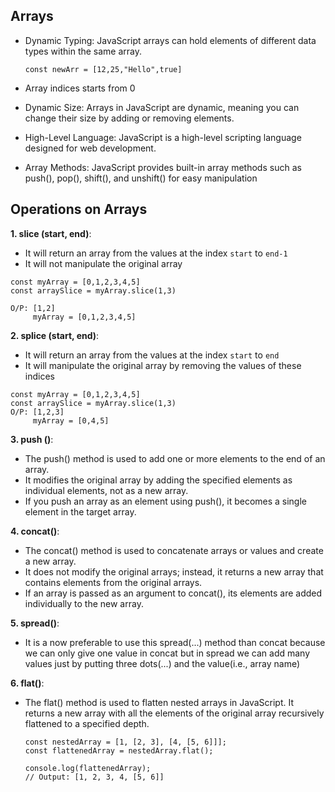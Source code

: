 ## Arrays
* Dynamic Typing: JavaScript arrays can hold elements of different data types within the same array.
    ```
    const newArr = [12,25,"Hello",true]
    ```
* Array indices starts from 0

* Dynamic Size: Arrays in JavaScript are dynamic, meaning you can change their size by adding or removing elements.

* High-Level Language: JavaScript is a high-level scripting language designed for web development.

* Array Methods: JavaScript provides built-in array methods such as push(), pop(), shift(), and unshift() for easy manipulation

## Operations on Arrays
**1. slice (start, end)**: 
* It will return an array from the values at the index `start` to `end-1`
* It will not manipulate the original array
```
const myArray = [0,1,2,3,4,5]
const arraySlice = myArray.slice(1,3)

O/P: [1,2]
     myArray = [0,1,2,3,4,5]
```
**2. splice (start, end)**: 
* It will return an array from the values at the index `start` to `end`
* It will manipulate the original array by removing the values of these indices
```
const myArray = [0,1,2,3,4,5]
const arraySlice = myArray.slice(1,3)
O/P: [1,2,3]
     myArray = [0,4,5]
```
**3. push ()**:
* The push() method is used to add one or more elements to the end of an array.
* It modifies the original array by adding the specified elements as individual elements, not as a new array.
* If you push an array as an element using push(), it becomes a single element in the target array.

**4. concat()**:
* The concat() method is used to concatenate arrays or values and create a new array. 
* It does not modify the original arrays; instead, it returns a new array that contains elements from the original arrays.
* If an array is passed as an argument to concat(), its elements are added individually to the new array.

**5. spread()**:
* It is a now preferable to use this spread(...) method than concat because we can only give one value in concat but in spread we can add many values just by putting three dots(...) and the value(i.e., array name)

**6. flat()**:
* The flat() method is used to flatten nested arrays in JavaScript. It returns a new array with all the elements of the original array recursively flattened to a specified depth.

     ```
     const nestedArray = [1, [2, 3], [4, [5, 6]]];
     const flattenedArray = nestedArray.flat();

     console.log(flattenedArray);
     // Output: [1, 2, 3, 4, [5, 6]]

     ```